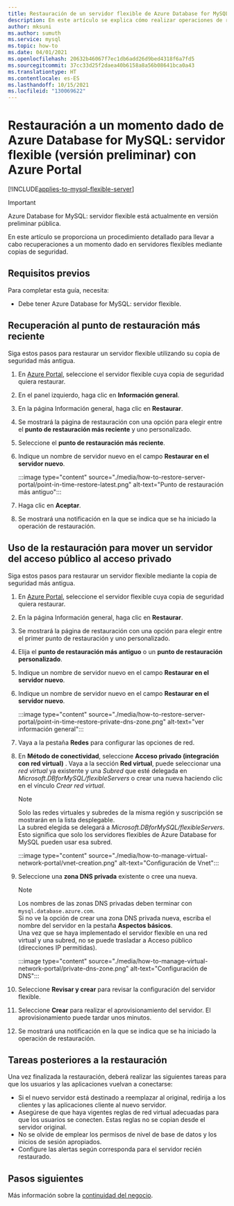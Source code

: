 ```yaml
---
title: Restauración de un servidor flexible de Azure Database for MySQL con Azure Portal
description: En este artículo se explica cómo realizar operaciones de restauración en el servidor flexible de Azure Database for MySQL mediante Azure Portal.
author: mksuni
ms.author: sumuth
ms.service: mysql
ms.topic: how-to
ms.date: 04/01/2021
ms.openlocfilehash: 20632b46067f7ec1db6add26d9bed4318f6a7fd5
ms.sourcegitcommit: 37cc33d25f2daea40b6158a8a56b08641bca0a43
ms.translationtype: HT
ms.contentlocale: es-ES
ms.lasthandoff: 10/15/2021
ms.locfileid: "130069622"
---
```

# <a name="point-in-time-restore-of-a-azure-database-for-mysql---flexible-server-preview-using-azure-portal"></a>Restauración a un momento dado de Azure Database for MySQL: servidor flexible (versión preliminar) con Azure Portal

[!INCLUDE[applies-to-mysql-flexible-server](../includes/applies-to-mysql-flexible-server.md)]

> [!IMPORTANT]
> Azure Database for MySQL: servidor flexible está actualmente en versión preliminar pública.

En este artículo se proporciona un procedimiento detallado para llevar a cabo recuperaciones a un momento dado en servidores flexibles mediante copias de seguridad.

## <a name="prerequisites"></a>Requisitos previos

Para completar esta guía, necesita:

- Debe tener Azure Database for MySQL: servidor flexible.

## <a name="restore-to-the-latest-restore-point"></a>Recuperación al punto de restauración más reciente

Siga estos pasos para restaurar un servidor flexible utilizando su copia de seguridad más antigua.

1. En [Azure Portal](https://portal.azure.com/), seleccione el servidor flexible cuya copia de seguridad quiera restaurar.

2. En el panel izquierdo, haga clic en **Información general**.

3. En la página Información general, haga clic en **Restaurar**.

4. Se mostrará la página de restauración con una opción para elegir entre el **punto de restauración más reciente** y uno personalizado.

5. Seleccione el **punto de restauración más reciente**.

6. Indique un nombre de servidor nuevo en el campo **Restaurar en el servidor nuevo**.

    :::image type="content" source="./media/how-to-restore-server-portal/point-in-time-restore-latest.png" alt-text="Punto de restauración más antiguo":::

7. Haga clic en **Aceptar**.

8. Se mostrará una notificación en la que se indica que se ha iniciado la operación de restauración.

## <a name="using-restore-to-move-a-server-from-public-access-to-private-access"></a>Uso de la restauración para mover un servidor del acceso público al acceso privado

Siga estos pasos para restaurar un servidor flexible mediante la copia de seguridad más antigua.

1. En [Azure Portal](https://portal.azure.com/), seleccione el servidor flexible cuya copia de seguridad quiera restaurar.

2. En la página Información general, haga clic en **Restaurar**.

3. Se mostrará la página de restauración con una opción para elegir entre el primer punto de restauración y uno personalizado.

4. Elija el **punto de restauración más antiguo** o un **punto de restauración personalizado**.

5. Indique un nombre de servidor nuevo en el campo **Restaurar en el servidor nuevo**.

6. Indique un nombre de servidor nuevo en el campo **Restaurar en el servidor nuevo**.

    :::image type="content" source="./media/how-to-restore-server-portal/point-in-time-restore-private-dns-zone.png" alt-text="ver información general":::

7. Vaya a la pestaña **Redes** para configurar las opciones de red.

8. En **Método de conectividad**, seleccione **Acceso privado (integración con red virtual)** . Vaya a la sección **Red virtual**, puede seleccionar una *red virtual* ya existente y una *Subred* que esté delegada en *Microsoft.DBforMySQL/flexibleServers* o crear una nueva haciendo clic en el vínculo *Crear red virtual*.
    > [!Note]
    > Solo las redes virtuales y subredes de la misma región y suscripción se mostrarán en la lista desplegable. </br>
    > La subred elegida se delegará a *Microsoft.DBforMySQL/flexibleServers*. Esto significa que solo los servidores flexibles de Azure Database for MySQL pueden usar esa subred.</br>

    :::image type="content" source="./media/how-to-manage-virtual-network-portal/vnet-creation.png" alt-text="Configuración de Vnet":::

9. Seleccione una **zona DNS privada** existente o cree una nueva.
    > [!NOTE]
    > Los nombres de las zonas DNS privadas deben terminar con `mysql.database.azure.com`. </br>
    > Si no ve la opción de crear una zona DNS privada nueva, escriba el nombre del servidor en la pestaña **Aspectos básicos**.</br>
    > Una vez que se haya implementado el servidor flexible en una red virtual y una subred, no se puede trasladar a Acceso público (direcciones IP permitidas).</br>

    :::image type="content" source="./media/how-to-manage-virtual-network-portal/private-dns-zone.png" alt-text="Configuración de DNS":::
10. Seleccione **Revisar y crear** para revisar la configuración del servidor flexible.
11. Seleccione **Crear** para realizar el aprovisionamiento del servidor. El aprovisionamiento puede tardar unos minutos.

12. Se mostrará una notificación en la que se indica que se ha iniciado la operación de restauración.

## <a name="perform-post-restore-tasks"></a>Tareas posteriores a la restauración

Una vez finalizada la restauración, deberá realizar las siguientes tareas para que los usuarios y las aplicaciones vuelvan a conectarse:

- Si el nuevo servidor está destinado a reemplazar al original, redirija a los clientes y las aplicaciones cliente al nuevo servidor.
- Asegúrese de que haya vigentes reglas de red virtual adecuadas para que los usuarios se conecten. Estas reglas no se copian desde el servidor original.
- No se olvide de emplear los permisos de nivel de base de datos y los inicios de sesión apropiados.
- Configure las alertas según corresponda para el servidor recién restaurado.

## <a name="next-steps"></a>Pasos siguientes

Más información sobre la [continuidad del negocio](concepts-business-continuity.md).
